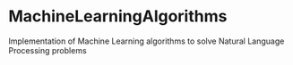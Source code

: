 # MachineLearningAlgorithms
Implementation of Machine Learning algorithms  to solve Natural Language Processing problems
